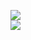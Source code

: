 [![](https://img.shields.io/badge/Made%20With-Github%20Spray-lightgrey.svg?style=for-the-badge&logo=github)](https://github.com/Annihil/github-spray#5439)  
[![](https://i.imgur.com/2DrTn0Z.gif)](https://github.com/Annihil/github-spray)